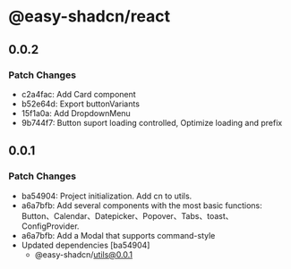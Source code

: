 # @easy-shadcn/react

## 0.0.2

### Patch Changes

- c2a4fac: Add Card component
- b52e64d: Export buttonVariants
- 15f1a0a: Add DropdownMenu
- 9b744f7: Button suport loading controlled, Optimize loading and prefix

## 0.0.1

### Patch Changes

- ba54904: Project initialization. Add cn to utils.
- a6a7bfb: Add several components with the most basic functions: Button、Calendar、Datepicker、Popover、Tabs、toast、ConfigProvider.
- a6a7bfb: Add a Modal that supports command-style
- Updated dependencies [ba54904]
  - @easy-shadcn/utils@0.0.1
